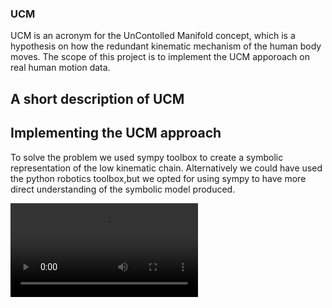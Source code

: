 ### UCM
UCM is an acronym for the UnContolled Manifold concept, which is a hypothesis on how the redundant kinematic mechanism of the human body moves.
The scope of this project is to implement the UCM apporoach on real human motion data.
## A short description of UCM
## Implementing the UCM approach
To solve the problem we used sympy toolbox to create a symbolic representation of the low kinematic chain. Alternatively we could have used the python robotics toolbox,but we opted for using sympy to have more direct understanding of the symbolic model produced.

![Comparing the symbolic and the numerical model.](https://github.com/GrigorisLionis/UCM/blob/main/output.mp4)
